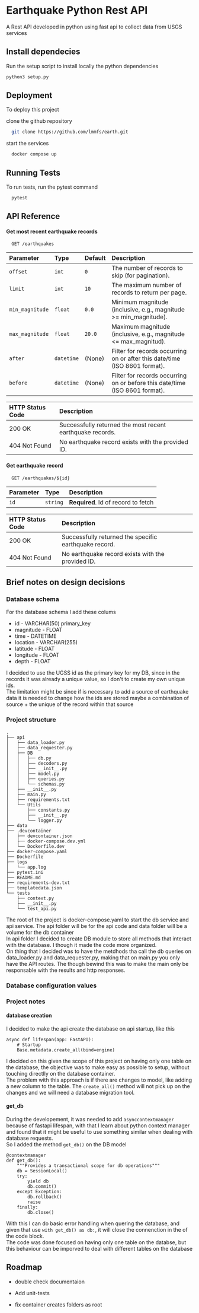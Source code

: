 
# Earthquake Python Rest API

A Rest API developed in python using fast api to collect data from USGS services

## Install dependecies

Run the setup script to install locally the python dependencies

```bash
python3 setup.py
```

## Deployment

To deploy this project

clone the github repository
```bash
  git clone https://github.com/lmmfs/earth.git
```
start the services

```bash
  docker compose up
```


## Running Tests

To run tests, run the pytest command

```bash
  pytest
```


## API Reference

#### Get most recent earthquake records

```http
  GET /earthquakes
```

| Parameter | Type | Default | Description |
| :-------- | :--- | :------ | :---------- |
| `offset` | `int` | `0` | The number of records to skip (for pagination). |
| `limit` | `int` | `10` | The maximum number of records to return per page. |
| `min_magnitude` | `float` | `0.0` | Minimum magnitude (inclusive, e.g., magnitude >= min_magnitude). |
| `max_magnitude` | `float` | `20.0` | Maximum magnitude (inclusive, e.g., magnitude <= max_magnitud). |
| `after` | `datetime` | (None) | Filter for records occurring on or after this date/time (ISO 8601 format). |
| `before` | `datetime` | (None) | Filter for records occurring on or before this date/time (ISO 8601 format). |

|HTTP Status Code	| Description           |
| :---------------- | :-------------------- |
|200 OK	            | Successfully returned the most recent earthquake records.|
|404 Not Found	    | No earthquake record exists with the provided ID.|


#### Get earthquake record

```http
  GET /earthquakes/${id}
```

| Parameter | Type     | Description                       |
| :-------- | :------- | :-------------------------------- |
| `id`      | `string` | **Required**. Id of record to fetch |

|HTTP Status Code	| Description           |
| :---------------- | :-------------------- |
|200 OK	            | Successfully returned the specific earthquake record.|
|404 Not Found	    | No earthquake record exists with the provided ID.|


## Brief notes on design decisions

### Database schema
For the database schema I add these colums

- id - VARCHAR(50) primary_key
- magnitude - FLOAT
- time - DATETIME
- location - VARCHAR(255)
- latitude - FLOAT
- longitude - FLOAT
- depth - FLOAT

I decided to use the UGSS id as the primary key for my DB, since in the records it was already a unique value, so I don't to create my own unique ids.  
The limitation might be since if is necessary to add a source of earthquake data it is needed to change how the ids are stored maybe a combination of source + the unique of the record within that source  


### Project structure
```text
.
├── api
│   ├── data_loader.py
│   ├── data_requester.py
│   ├── DB
│   │   ├── db.py
│   │   ├── decoders.py
│   │   ├── __init__.py
│   │   ├── model.py
│   │   ├── queries.py
│   │   └── schemas.py
│   ├── __init__.py
│   ├── main.py
│   ├── requirements.txt
│   └── Utils
│       ├── constants.py
│       ├── __init__.py
│       └── logger.py
├── data 
├── .devcontainer
│   ├── devcontainer.json
│   ├── docker-compose.dev.yml
│   └── Dockerfile.dev
├── docker-compose.yaml
├── Dockerfile
├── logs
│   └── app.log
├── pytest.ini
├── README.md
├── requirements-dev.txt
├── templatedata.json
└── tests
    ├── context.py
    ├── __init__.py
    └── test_api.py
```

The root of the project is  docker-compose.yaml to start the db service and api service. The api folder will be for the api code and data folder will be a volume for the db container  
In api folder I decided to create DB module to store all methods that interact with the database. I though it made the code more organized.  
On thing that I decided was to have the metdhods tha call the db queries on data_loader.py and data_requester.py, making that on main.py you only have the API routes. The though bewind this was to make the main only be responsable with the results and http responses. 

### Database configuration values

### Project notes
#### database creation
I decided to make the api create the database on api startup, like this
```code
async def lifespan(app: FastAPI):
    # Startup
    Base.metadata.create_all(bind=engine) 
```
I decided on this given the scope of this project on having only one table on the database, the objective was to make easy as possible to setup, without touching directlly on the database container.   
The problem with this approach is if there are changes to model, like adding a new column to the table. The `create_all()` method will not pick up on the changes and we will need a database migration tool.

#### get_db
During the developement, it was needed to add `asynccontextmanager` because of fastapi lifespan, with that I learn about python context manager and found that it might be useful to use something similar when dealing with database requests.  
So I added the method `get_db()` on the DB model
```code
@contextmanager
def get_db():
    """Provides a transactional scope for db operations"""
    db = SessionLocal()
    try:
        yield db
        db.commit()
    except Exception:
        db.rollback()
        raise
    finally:
        db.close()
```
With this I can do basic error handling when quering the database, and given that use `with get_db() as db:`, it will close the connenction in the of the code block.  
The code was done focused on having only one table on the databse, but this behaviour can be imporved to deal with different tables on the database

## Roadmap

- double check documentaion

- Add unit-tests

- fix container creates folders as root

